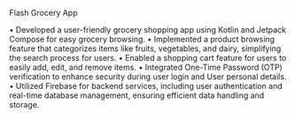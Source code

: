 Flash Grocery App

•	Developed a user-friendly grocery shopping app using Kotlin and Jetpack Compose for easy grocery browsing. 
•	Implemented a product browsing feature that categorizes items like fruits, vegetables, and dairy, simplifying the search process for users. 
•	Enabled a shopping cart feature for users to easily add, edit, and remove items. 
•	Integrated One-Time Password (OTP) verification to enhance security during user login and User personal details.
•	Utilized Firebase for backend services, including user authentication and real-time database management, ensuring efficient data handling and storage.
